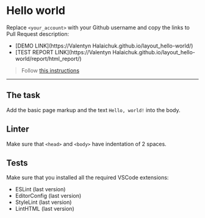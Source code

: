# Hello world

Replace `<your_account>` with your Github username and copy the links to Pull Request description:
- [DEMO LINK](https://Valentyn Halaichuk.github.io/layout_hello-world/)
- [TEST REPORT LINK](https://Valentyn Halaichuk.github.io/layout_hello-world/report/html_report/)

> Follow [this instructions](https://mate-academy.github.io/layout_task-guideline/#how-to-solve-the-layout-tasks-on-github)
___

## The task

Add the basic page markup and the text `Hello, world!` into the body.

## Linter

Make sure that `<head>` and `<body>` have indentation of 2 spaces.

## Tests

Make sure that you installed all the required VSCode extensions:

- ESLint (last version)
- EditorConfig (last version)
- StyleLint (last version)
- LintHTML (last version)
